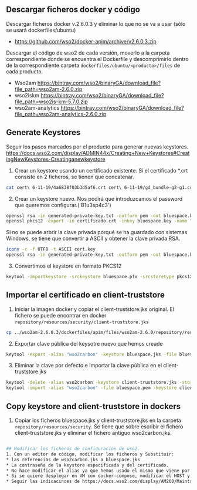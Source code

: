 ## Descargar ficheros docker y código

Descargar ficheros docker v.2.6.0.3 y eliminar lo que no se va a usar (sólo se usará dockerfiles/ubuntu)
* https://github.com/wso2/docker-apim/archive/v2.6.0.3.zip

Descargar el código de wso2 de cada versión, moverlo a la carpeta correspondiente donde se encuentra el Dockerfile y descomprimirlo dentro de la correspondiente carpeta `dockerfiles/ubuntu/<producto>/files` de cada producto.

* Wso2am https://bintray.com/wso2/binaryGA/download_file?file_path=wso2am-2.6.0.zip
* wso2iskm https://bintray.com/wso2/binaryGA/download_file?file_path=wso2is-km-5.7.0.zip
* wso2am-analytics https://bintray.com/wso2/binaryGA/download_file?file_path=wso2am-analytics-2.6.0.zip

## Generate Keystores
Seguir los pasos marcados por el producto para generar nuevas keystores. https://docs.wso2.com/display/ADMIN44x/Creating+New+Keystores#CreatingNewKeystores-Creatinganewkeystore
1. Crear un keystore usando un certificado existente. Si el certificado *.crt consiste en 2 ficheros, se tienen que concatenar.
```bash
cat cert\ 6-11-19/4a6838f03b3d5af6.crt cert\ 6-11-19/gd_bundle-g2-g1.crt > certificado.crt 
```
2. Crear un keystore nuevo. Nos podirá que introduzcamos el password que queremos configurar.('B1u3sp4c3')
```bash
openssl rsa -in generated-private-key.txt -outform pem -out bluespace.key
openssl pkcs12 -export -in certificado.crt -inkey bluespace.key -name "wso2carbon"  -out bluespace.pfx
```
Si no se puede arbrir la clave privada porqué se ha guardado con sistemas Windows, se tiene que convertir a ASCII y obtener la clave privada RSA.
```bash
iconv -c -f UTF8 -t ASCII cert.key
openssl rsa -in generated-private-key.txt -outform pem -out bluespace.key
```
3. Convertimos el keystore en formato PKCS12
```bash
keytool -importkeystore -srckeystore bluespace.pfx -srcstoretype pkcs12 -destkeystore bluespace.jks -deststoretype JKS
```

## Importar el certificado en client-truststore
1. Iniciar la imagen docker y copiar el client-truststore.jks original. El fichero se puede encontrar en docker `repository/resources/security/client-truststore.jks`
```bash
cp ../wso2am-2.6.0.3/dockerfiles/apim/files/wso2am-2.6.0/repository/resources/security/client-truststore.jks .
```
2. Exportar clave pública del keysotre nuevo que hemos creade
```bash
keytool -export -alias "wso2carbon" -keystore bluespace.jks -file bluespace.pem
```
3. Eliminar la clave por defecto e Importar la clave pública en el client-truststore.jks 
```bash
keytool -delete -alias wso2carbon -keystore client-truststore.jks -storepass wso2carbon
keytool -import -alias "wso2carbon" -file bluespace.pem -keystore client-truststore.jks -storepass wso2carbon
```
## Copy keystore and client-truststore in dockers
1. Copiar los ficheros bluespace.jks y client-truststore.jks en la carpeta `repository/resources/security`. Se tiene que sobre escribir el fichero client-truststore.jks y eliminar el fichero antiguo wso2carbon.jks.
```bash

## Modificar los ficheros de configuración de wso2.
1. Con un editor de código, modificar los ficheros y Substituir:
* las referencias de wso2carbon.jks a bluespace.jks
* La contraseña de la keystore especificada y del certificado.
* No hace modificar el alias ya que hemos usado el mismo que viene por defecto.
* Si se quiere desplegar en VM con docker-compose, modificar el HOST y contraseña.
* Seguir las indicacinoes de https://docs.wso2.com/display/AM260/Maintaining+Logins+and+Passwords. 

